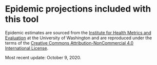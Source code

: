 # Epidemic projections included with this tool

Epidemic estimates are sourced from the [Institute for Health Metrics and 
Evaluation](http://www.healthdata.org) at the University of Washington and are 
reproduced under the terms of the [Creative Commons Attribution-NonCommercial 
4.0 International License](https://creativecommons.org/licenses/by-nc/4.0/).

Most recent update: October 9, 2020.
